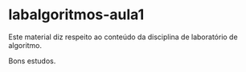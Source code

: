 # labalgoritmos-aula1

Este material diz respeito ao conteúdo da disciplina de laboratório de algoritmo.

Bons estudos.

